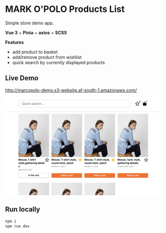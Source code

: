 # MARK O'POLO Products List

Simple store demo app.

**Vue 3** + **Pinia** + **axios** + **SCSS**

**Features**

- add product to basket
- add/remove product from wishlist
- quick search by currently displayed products

## Live Demo

http://marcopolo-demo.s3-website.af-south-1.amazonaws.com/

![screenshot](https://github.com/AlexKotl/marcopolo-store/blob/master/docs/screenshot.png?raw=true)

## Run locally

```
npm i
npm run dev
```
